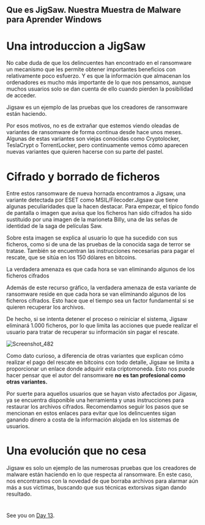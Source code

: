 
## Que es JigSaw.   Nuestra Muestra de Malware para Aprender Windows

# Una introduccion a JigSaw


No cabe duda de que los delincuentes han encontrado en el ransomware un mecanismo que les permite obtener importantes beneficios con relativamente poco esfuerzo. Y es que la información que almacenan los ordenadores es mucho más importante de lo que nos pensamos, aunque muchos usuarios solo se dan cuenta de ello cuando pierden la posibilidad de acceder.

Jigsaw es un ejemplo de las pruebas que los creadores de ransomware están haciendo.

Por esos motivos, no es de extrañar que estemos viendo oleadas de variantes de ransomware de forma continua desde hace unos meses. Algunas de estas variantes son viejas conocidas como Cryptolocker, TeslaCrypt o TorrentLocker, pero continuamente vemos cómo aparecen nuevas variantes que quieren hacerse con su parte del pastel.

#

# Cifrado y borrado de ficheros

Entre estos ransomware de nueva hornada encontramos a Jigsaw, una variante detectada por ESET como MSIL/Filecoder.Jigsaw que tiene algunas peculiaridades que la hacen destacar. Para empezar, el típico fondo de pantalla o imagen que avisa que los ficheros han sido cifrados ha sido sustituido por una imagen de la marioneta Billy, una de las señas de identidad de la saga de películas Saw.

Sobre esta imagen se explica al usuario lo que ha sucedido con sus ficheros, como si de una de las pruebas de la conocida saga de terror se tratase. También se encuentran las instrucciones necesarias para pagar el rescate, que se sitúa en los 150 dólares en bitcoins.

La verdadera amenaza es que cada hora se van eliminando algunos de los ficheros cifrados

Además de este recurso gráfico, la verdadera amenaza de esta variante de ransomware reside en que cada hora se van eliminando algunos de los ficheros cifrados. Esto hace que el tiempo sea un factor fundamental si se quieren recuperar los archivos.

De hecho, si se intenta detener el proceso o reiniciar el sistema, Jigsaw eliminará 1.000 ficheros, por lo que limita las acciones que puede realizar el usuario para tratar de recuperar su información sin pagar el rescate.



![Screenshot_482](https://user-images.githubusercontent.com/96561825/170153368-61ede9e5-a69d-49ca-9c2a-946c9792f3ef.png)



Como dato curioso, a diferencia de otras variantes que explican cómo realizar el pago del rescate en bitcoins con todo detalle, Jigsaw se limita a proporcionar un enlace donde adquirir esta criptomoneda. Esto nos puede hacer pensar que el autor del ransomware ****no es tan profesional como otras variantes.****

Por suerte para aquellos usuarios que se hayan visto afectados por Jigasw, ya se encuentra disponible una herramienta y unas instrucciones para restaurar los archivos cifrados. Recomendamos seguir los pasos que se mencionan en estos enlaces para evitar que los delincuentes sigan ganando dinero a costa de la información alojada en los sistemas de usuarios.



# Una evolución que no cesa
Jigsaw es solo un ejemplo de las numerosas pruebas que los creadores de malware están haciendo en lo que respecta al ransomware. En este caso, nos encontramos con la novedad de que borraba archivos para alarmar aún más a sus víctimas, buscando que sus técnicas extorsivas sigan dando resultado.












#
#
#
#

See you on [Day 13](day13.md).

